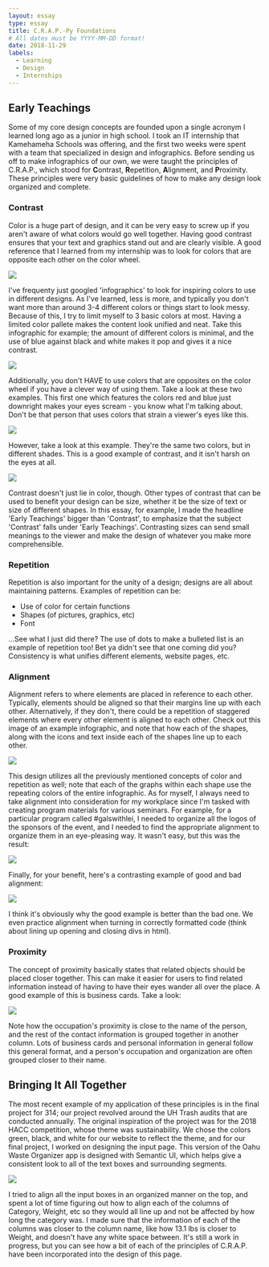 ```yaml
---
layout: essay
type: essay
title: C.R.A.P.-Py Foundations
# All dates must be YYYY-MM-DD format!
date: 2018-11-29
labels:
  - Learning
  - Design
  - Internships
---
```


## Early Teachings
Some of my core design concepts are founded upon a single acronym I learned long ago as a junior in high school. I took an IT internship that Kamehameha Schools was offering, and the first two weeks were spent with a team that specialized in design and infographics. Before sending us off to make infographics of our own, we were taught the principles of C.R.A.P., which stood for **C**ontrast, **R**epetition, **A**lignment, and **P**roximity. These principles were very basic guidelines of how to make any design look organized and complete.

### Contrast
Color is a huge part of design, and it can be very easy to screw up if you aren't aware of what colors would go well together. Having good contrast ensures that your text and graphics stand out and are clearly visible. A good reference that I learned from my internship was to look for colors that are opposite each other on the color wheel. 

[<img class="ui large image" src="../images/colorwheel.png">](../images/colorwheel.png)

I've frequenty just googled 'infographics' to look for inspiring colors to use in different designs. As I've learned, less is more, and typically you don't want more than around 3-4 different colors or things start to look messy. Because of this, I try to limit myself to 3 basic colors at most. Having a limited color pallete makes the content look unified and neat. Take this infographic for example; the amount of different colors is minimal, and the use of blue against black and white makes it pop and gives it a nice contrast.

[<img class="ui large image" src="../images/infographic.jpg">](../images/infographic.jpg)

Additionally, you don't HAVE to use colors that are opposites on the color wheel if you have a clever way of using them. Take a look at these two examples. This first one which features the colors red and blue just downright makes your eyes scream - you know what I'm talking about. Don't be that person that uses colors that strain a viewer's eyes like this. 

[<img class="ui large image" src="../images/badcontrast.jpg">](../images/badcontrast.jpg)

However, take a look at this example. They're the same two colors, but in different shades. This is a good example of contrast, and it isn't harsh on the eyes at all.

[<img class="ui large image" src="../images/goodcontrast.jpg">](../images/goodcontrast.jpg)

Contrast doesn't just lie in color, though. Other types of contrast that can be used to benefit your design can be size, whether it be the size of text or size of different shapes. In this essay, for example, I made the headline 'Early Teachings' bigger than 'Contrast', to emphasize that the subject 'Contrast' falls under 'Early Teachings'. Contrasting sizes can send small meanings to the viewer and make the design of whatever you make more comprehensible.

### Repetition
Repetition is also important for the unity of a design; designs are all about maintaining patterns. Examples of repetition can be:
<ul>
  <li>Use of color for certain functions</li>
  <li>Shapes (of pictures, graphics, etc)</li>
  <li>Font</li>
</ul>
...See what I just did there? The use of dots to make a bulleted list is an example of repetition too! Bet ya didn't see that one coming did you? Consistency is what unifies different elements, website pages, etc.

### Alignment
Alignment refers to where elements are placed in reference to each other. Typically, elements should be aligned so that their margins line up with each other. Alternatively, if they don't, there could be a repetition of staggered elements where every other element is aligned to each other.
Check out this image of an example infographic, and note that how each of the shapes, along with the icons and text inside each of the shapes line up to each other. 

[<img class="ui large image" src="../images/alignment.jpg">](../images/alignment.jpg)

This design utilizes all the previously mentioned concepts of color and repetition as well; note that each of the graphs within each shape use the repeating colors of the entire infographic. As for myself, I always need to take alignment into consideration for my workplace since I'm tasked with creating program materials for various seminars. For example, for a particular program called #galswithlei, I needed to organize all the logos of the sponsors of the event, and I needed to find the appropriate alignment to organize them in an eye-pleasing way. It wasn't easy, but this was the result: 

[<img class="ui large image" src="../images/galssponsers.png">](../images/galssponsers.png)

Finally, for your benefit, here's a contrasting example of good and bad alignment:

[<img class="ui large image" src="../images/goodvsbadalignment.jpg">](../images/goodvsbadalignment.jpg)

I think it's obviously why the good example is better than the bad one. We even practice alignment when turning in correctly formatted code (think about lining up opening and closing divs in html).

### Proximity
The concept of proximity basically states that related objects should be placed closer together. This can make it easier for users to find related information instead of having to have their eyes wander all over the place. A good example of this is business cards. Take a look:

[<img class="ui large image" src="../images/samplebusinesscard.jpg">](../images/samplebusinesscard.jpg)

Note how the occupation's proximity is close to the name of the person, and the rest of the contact information is grouped together in another column. Lots of business cards and personal information in general follow this general format, and a person's occupation and organization are often grouped closer to their name.

## Bringing It All Together
The most recent example of my application of these principles is in the final project for 314; our project revolved around the UH Trash audits that are conducted annually. The original inspiration of the project was for the 2018 HACC competition, whose theme was sustainability. We chose the colors green, black, and white for our website to reflect the theme, and for our final project, I worked on designing the input page. This version of the Oahu Waste Organizer app is designed with Semantic UI, which helps give a consistent look to all of the text boxes and surrounding segments.

[<img class="ui large image" src="../images/input.PNG">](../images/input.PNG)

I tried to align all the input boxes in an organized manner on the top, and spent a lot of time figuring out how to align each of the columns of Category, Weight, etc so they would all line up and not be affected by how long the category was. I made sure that the information of each of the columns was closer to the column name, like how 13.1 lbs is closer to Weight, and doesn't have any white space between. It's still a work in progress, but you can see how a bit of each of the principles of C.R.A.P. have been incorporated into the design of this page.
